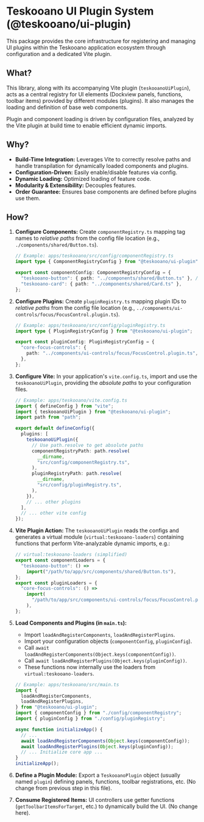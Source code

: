 # Teskooano UI Plugin System (@teskooano/ui-plugin)

This package provides the core infrastructure for registering and managing UI plugins within the Teskooano application ecosystem through configuration and a dedicated Vite plugin.

## What?

This library, along with its accompanying Vite plugin (`teskooanoUiPlugin`), acts as a central registry for UI elements (Dockview panels, functions, toolbar items) provided by different modules (plugins). It also manages the loading and definition of base web components.

Plugin and component loading is driven by configuration files, analyzed by the Vite plugin at build time to enable efficient dynamic imports.

## Why?

- **Build-Time Integration:** Leverages Vite to correctly resolve paths and handle transpilation for dynamically loaded components and plugins.
- **Configuration-Driven:** Easily enable/disable features via config.
- **Dynamic Loading:** Optimized loading of feature code.
- **Modularity & Extensibility:** Decouples features.
- **Order Guarantee:** Ensures base components are defined before plugins use them.

## How?

1.  **Configure Components:** Create `componentRegistry.ts` mapping tag names to _relative paths_ from the config file location (e.g., `./components/shared/Button.ts`).

    ```typescript
    // Example: apps/teskooano/src/config/componentRegistry.ts
    import type { ComponentRegistryConfig } from "@teskooano/ui-plugin";

    export const componentConfig: ComponentRegistryConfig = {
      "teskooano-button": { path: "../components/shared/Button.ts" }, // Path relative to this file
      "teskooano-card": { path: "../components/shared/Card.ts" },
    };
    ```

2.  **Configure Plugins:** Create `pluginRegistry.ts` mapping plugin IDs to _relative paths_ from the config file location (e.g., `../components/ui-controls/focus/FocusControl.plugin.ts`).

    ```typescript
    // Example: apps/teskooano/src/config/pluginRegistry.ts
    import type { PluginRegistryConfig } from "@teskooano/ui-plugin";

    export const pluginConfig: PluginRegistryConfig = {
      "core-focus-controls": {
        path: "../components/ui-controls/focus/FocusControl.plugin.ts",
      },
    };
    ```

3.  **Configure Vite:** In your application's `vite.config.ts`, import and use the `teskooanoUiPlugin`, providing the _absolute paths_ to your configuration files.

    ```typescript
    // Example: apps/teskooano/vite.config.ts
    import { defineConfig } from "vite";
    import { teskooanoUiPlugin } from "@teskooano/ui-plugin";
    import path from "path";

    export default defineConfig({
      plugins: [
        teskooanoUiPlugin({
          // Use path.resolve to get absolute paths
          componentRegistryPath: path.resolve(
            __dirname,
            "src/config/componentRegistry.ts",
          ),
          pluginRegistryPath: path.resolve(
            __dirname,
            "src/config/pluginRegistry.ts",
          ),
        }),
        // ... other plugins
      ],
      // ... other vite config
    });
    ```

4.  **Vite Plugin Action:** The `teskooanoUiPlugin` reads the configs and generates a virtual module (`virtual:teskooano-loaders`) containing functions that perform Vite-analyzable dynamic imports, e.g.:

    ```typescript
    // virtual:teskooano-loaders (simplified)
    export const componentLoaders = {
      "teskooano-button": () =>
        import("/path/to/app/src/components/shared/Button.ts"),
    };
    export const pluginLoaders = {
      "core-focus-controls": () =>
        import(
          "/path/to/app/src/components/ui-controls/focus/FocusControl.plugin.ts"
        ),
    };
    ```

5.  **Load Components and Plugins (in `main.ts`):**

    - Import `loadAndRegisterComponents`, `loadAndRegisterPlugins`.
    - Import your configuration objects (`componentConfig`, `pluginConfig`).
    - Call `await loadAndRegisterComponents(Object.keys(componentConfig))`.
    - Call `await loadAndRegisterPlugins(Object.keys(pluginConfig))`.
    - These functions now internally use the loaders from `virtual:teskooano-loaders`.

    ```typescript
    // Example: apps/teskooano/src/main.ts
    import {
      loadAndRegisterComponents,
      loadAndRegisterPlugins,
    } from "@teskooano/ui-plugin";
    import { componentConfig } from "./config/componentRegistry";
    import { pluginConfig } from "./config/pluginRegistry";

    async function initializeApp() {
      // ...
      await loadAndRegisterComponents(Object.keys(componentConfig));
      await loadAndRegisterPlugins(Object.keys(pluginConfig));
      // ... Initialize core app ...
    }
    initializeApp();
    ```

6.  **Define a Plugin Module:** Export a `TeskooanoPlugin` object (usually named `plugin`) defining panels, functions, toolbar registrations, etc. (No change from previous step in this file).

7.  **Consume Registered Items:** UI controllers use getter functions (`getToolbarItemsForTarget`, etc.) to dynamically build the UI. (No change here).
